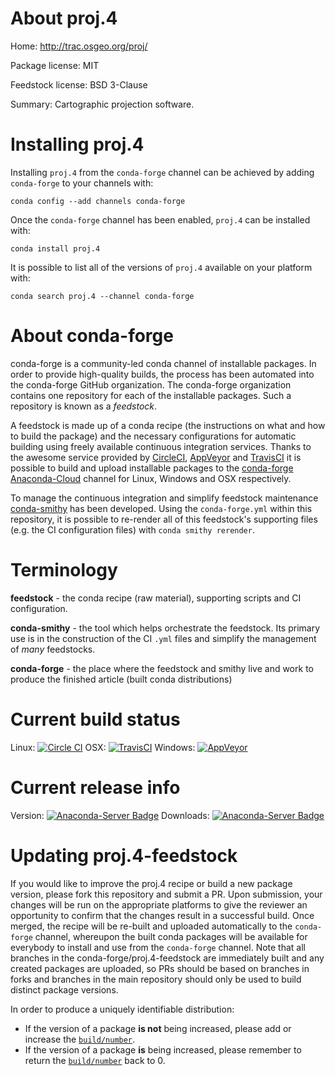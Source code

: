 About proj.4
============

Home: http://trac.osgeo.org/proj/

Package license: MIT

Feedstock license: BSD 3-Clause

Summary: Cartographic projection software.



Installing proj.4
=================

Installing `proj.4` from the `conda-forge` channel can be achieved by adding `conda-forge` to your channels with:

```
conda config --add channels conda-forge
```

Once the `conda-forge` channel has been enabled, `proj.4` can be installed with:

```
conda install proj.4
```

It is possible to list all of the versions of `proj.4` available on your platform with:

```
conda search proj.4 --channel conda-forge
```



About conda-forge
=================

conda-forge is a community-led conda channel of installable packages.
In order to provide high-quality builds, the process has been automated into the
conda-forge GitHub organization. The conda-forge organization contains one repository
for each of the installable packages. Such a repository is known as a *feedstock*.

A feedstock is made up of a conda recipe (the instructions on what and how to build
the package) and the necessary configurations for automatic building using freely
available continuous integration services. Thanks to the awesome service provided by
[CircleCI](https://circleci.com/), [AppVeyor](http://www.appveyor.com/)
and [TravisCI](https://travis-ci.org/) it is possible to build and upload installable
packages to the [conda-forge](https://anaconda.org/conda-forge)
[Anaconda-Cloud](http://docs.anaconda.org/) channel for Linux, Windows and OSX respectively.

To manage the continuous integration and simplify feedstock maintenance
[conda-smithy](http://github.com/conda-forge/conda-smithy) has been developed.
Using the ``conda-forge.yml`` within this repository, it is possible to re-render all of
this feedstock's supporting files (e.g. the CI configuration files) with ``conda smithy rerender``.


Terminology
===========

**feedstock** - the conda recipe (raw material), supporting scripts and CI configuration.

**conda-smithy** - the tool which helps orchestrate the feedstock.
                   Its primary use is in the construction of the CI ``.yml`` files
                   and simplify the management of *many* feedstocks.

**conda-forge** - the place where the feedstock and smithy live and work to
                  produce the finished article (built conda distributions)

Current build status
====================

Linux: [![Circle CI](https://circleci.com/gh/conda-forge/proj.4-feedstock.svg?style=shield)](https://circleci.com/gh/conda-forge/proj.4-feedstock)
OSX: [![TravisCI](https://travis-ci.org/conda-forge/proj.4-feedstock.svg?branch=master)](https://travis-ci.org/conda-forge/proj.4-feedstock)
Windows: [![AppVeyor](https://ci.appveyor.com/api/projects/status/github/conda-forge/proj.4-feedstock?svg=True)](https://ci.appveyor.com/project/conda-forge/proj-4-feedstock/branch/master)

Current release info
====================
Version: [![Anaconda-Server Badge](https://anaconda.org/conda-forge/proj.4/badges/version.svg)](https://anaconda.org/conda-forge/proj.4)
Downloads: [![Anaconda-Server Badge](https://anaconda.org/conda-forge/proj.4/badges/downloads.svg)](https://anaconda.org/conda-forge/proj.4)


Updating proj.4-feedstock
=========================

If you would like to improve the proj.4 recipe or build a new
package version, please fork this repository and submit a PR. Upon submission,
your changes will be run on the appropriate platforms to give the reviewer an
opportunity to confirm that the changes result in a successful build. Once
merged, the recipe will be re-built and uploaded automatically to the
`conda-forge` channel, whereupon the built conda packages will be available for
everybody to install and use from the `conda-forge` channel.
Note that all branches in the conda-forge/proj.4-feedstock are
immediately built and any created packages are uploaded, so PRs should be based
on branches in forks and branches in the main repository should only be used to
build distinct package versions.

In order to produce a uniquely identifiable distribution:
 * If the version of a package **is not** being increased, please add or increase
   the [``build/number``](http://conda.pydata.org/docs/building/meta-yaml.html#build-number-and-string).
 * If the version of a package **is** being increased, please remember to return
   the [``build/number``](http://conda.pydata.org/docs/building/meta-yaml.html#build-number-and-string)
   back to 0.
